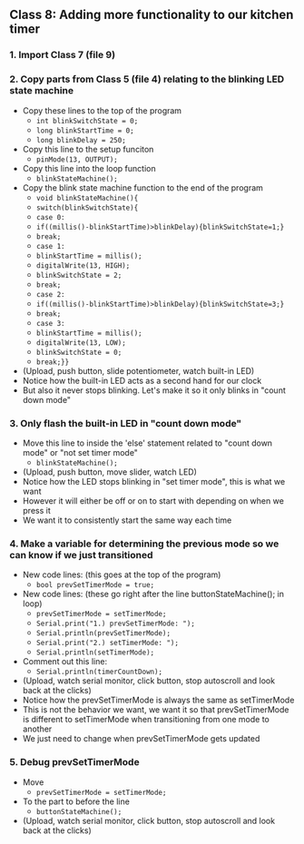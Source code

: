 ## Class 8: Adding more functionality to our kitchen timer
### 1. Import Class 7 (file 9)

### 2. Copy parts from Class 5 (file 4) relating to the blinking LED state machine
- Copy these lines to the top of the program
  - `int blinkSwitchState = 0;`
  - `long blinkStartTime = 0;`
  - `long blinkDelay = 250;`
- Copy this line to the setup funciton
  - `pinMode(13, OUTPUT);`
- Copy this line into the loop function
  - `blinkStateMachine();`
- Copy the blink state machine function to the end of the program
  - `void blinkStateMachine(){`
  - `switch(blinkSwitchState){`
  - `case 0:`
  - `if((millis()-blinkStartTime)>blinkDelay){blinkSwitchState=1;}`
  - `break;`
  - `case 1:`
  - `blinkStartTime = millis();`
  - `digitalWrite(13, HIGH);`
  - `blinkSwitchState = 2;`
  - `break;`
  - `case 2:`
  - `if((millis()-blinkStartTime)>blinkDelay){blinkSwitchState=3;}`
  - `break;`
  - `case 3:`
  - `blinkStartTime = millis();`
  - `digitalWrite(13, LOW);`
  - `blinkSwitchState = 0;`
  - `break;}}`
- (Upload, push button, slide potentiometer, watch built-in LED)
- Notice how the built-in LED acts as a second hand for our clock
- But also it never stops blinking. Let's make it so it only blinks in "count down mode"

### 3. Only flash the built-in LED in "count down mode"
- Move this line to inside the 'else' statement related to "count down mode" or "not set timer mode"
  - `blinkStateMachine();`
- (Upload, push button, move slider, watch LED)
- Notice how the LED stops blinking in "set timer mode", this is what we want
- However it will either be off or on to start with depending on when we press it
- We want it to consistently start the same way each time

### 4. Make a variable for determining the previous mode so we can know if we just transitioned
- New code lines: (this goes at the top of the program)
  - `bool prevSetTimerMode = true;`
- New code lines: (these go right after the line buttonStateMachine(); in loop)
  - `prevSetTimerMode = setTimerMode;`
  - `Serial.print("1.) prevSetTimerMode: ");`
  - `Serial.println(prevSetTimerMode);`
  - `Serial.print("2.) setTimerMode: ");`
  - `Serial.println(setTimerMode);`
- Comment out this line:
  - `Serial.println(timerCountDown);`
- (Upload, watch serial monitor, click button, stop autoscroll and look back at the clicks)
- Notice how the prevSetTimerMode is always the same as setTimerMode
- This is not the behavior we want, we want it so that prevSetTimerMode is different to setTimerMode when transitioning from one mode to another
- We just need to change when prevSetTimerMode gets updated
### 5. Debug prevSetTimerMode
- Move
  - `prevSetTimerMode = setTimerMode;`
- To the part to before the line 
  - `buttonStateMachine();`
- (Upload, watch serial monitor, click button, stop autoscroll and look back at the clicks)









 



